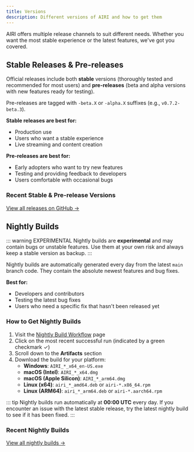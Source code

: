```yaml
---
title: Versions
description: Different versions of AIRI and how to get them
---
```


<script setup>
import ReleaseDownloads from '../../../../../.vitepress/components/ReleaseDownloads.vue'
import ReleasesList from '../../../../../.vitepress/components/ReleasesList.vue'
</script>

AIRI offers multiple release channels to suit different needs. Whether you want the most stable experience or the latest features, we've got you covered.

## Stable Releases & Pre-releases

Official releases include both **stable** versions (thoroughly tested and recommended for most users) and **pre-releases** (beta and alpha versions with new features ready for testing).

Pre-releases are tagged with `-beta.X` or `-alpha.X` suffixes (e.g., `v0.7.2-beta.3`).

<ReleaseDownloads />

**Stable releases are best for:**
- Production use
- Users who want a stable experience
- Live streaming and content creation

**Pre-releases are best for:**
- Early adopters who want to try new features
- Testing and providing feedback to developers
- Users comfortable with occasional bugs

### Recent Stable & Pre-release Versions

<ReleasesList :limit="5" />

[View all releases on GitHub →](https://github.com/moeru-ai/airi/releases)

## Nightly Builds

::: warning EXPERIMENTAL
Nightly builds are **experimental** and may contain bugs or unstable features. Use them at your own risk and always keep a stable version as backup.
:::

Nightly builds are automatically generated every day from the latest `main` branch code. They contain the absolute newest features and bug fixes.

**Best for:**
- Developers and contributors
- Testing the latest bug fixes
- Users who need a specific fix that hasn't been released yet

### How to Get Nightly Builds

1. Visit the [Nightly Build Workflow](https://github.com/moeru-ai/airi/actions/workflows/release-tamagotchi.yml) page
2. Click on the most recent successful run (indicated by a green checkmark ✓)
3. Scroll down to the **Artifacts** section
4. Download the build for your platform:
   - **Windows**: `AIRI_*_x64_en-US.exe`
   - **macOS (Intel)**: `AIRI_*_x64.dmg`
   - **macOS (Apple Silicon)**: `AIRI_*_arm64.dmg`
   - **Linux (x64)**: `airi_*_amd64.deb` or `airi-*.x86_64.rpm`
   - **Linux (ARM64)**: `airi_*_arm64.deb` or `airi-*.aarch64.rpm`

::: tip
Nightly builds run automatically at **00:00 UTC** every day. If you encounter an issue with the latest stable release, try the latest nightly build to see if it has been fixed.
:::

### Recent Nightly Builds

<ReleasesList type="nightly" :limit="5" />

[View all nightly builds →](https://github.com/moeru-ai/airi/actions/workflows/release-tamagotchi.yml)
